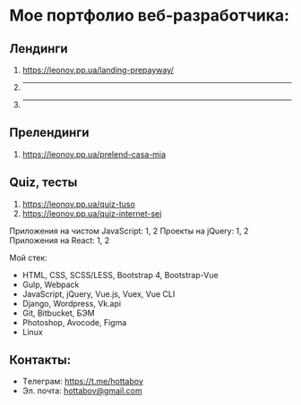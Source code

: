 # Мое портфолио веб-разработчика:

## Лендинги

1. https://leonov.pp.ua/landing-prepayway/
2. ----
3. ----

## Прелендинги
1. https://leonov.pp.ua/prelend-casa-mia

## Quiz, тесты 
1. https://leonov.pp.ua/quiz-tuso
2. https://leonov.pp.ua/quiz-internet-sei


Приложения на чистом JavaScript: 1, 2
Проекты на jQuery: 1, 2
Приложения на React: 1, 2

Мой стек:

- HTML, CSS, SCSS/LESS, Bootstrap 4, Bootstrap-Vue
- Gulp, Webpack
- JavaScript, jQuery, Vue.js, Vuex, Vue CLI
- Django, Wordpress, Vk.api
- Git, Bitbucket, БЭМ
- Photoshop, Avocode, Figma
- Linux


## Контакты:

- Tелеграм: https://t.me/hottabov
- Эл. почта: hottabov@gmail.com
